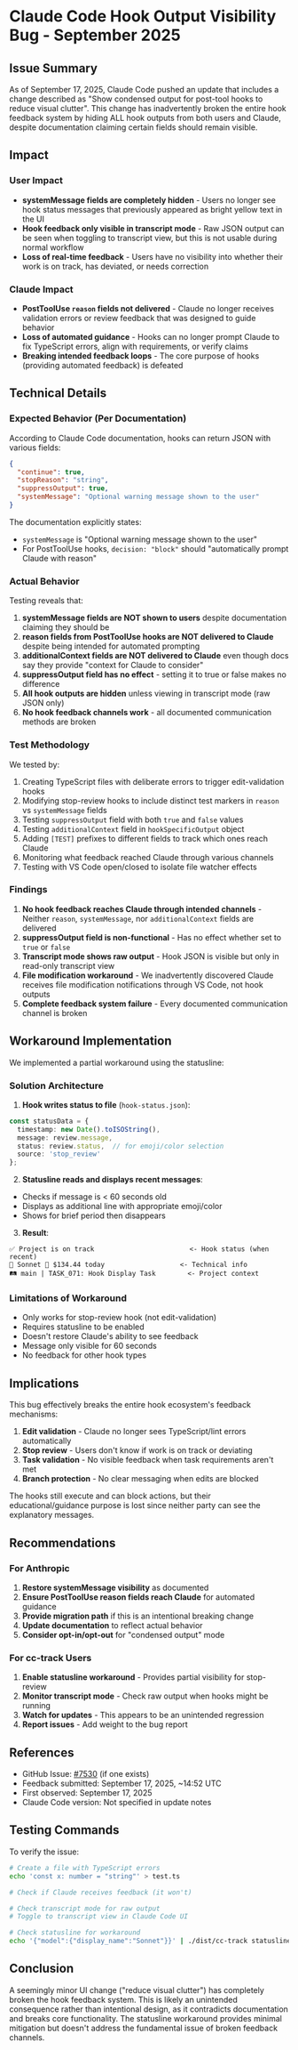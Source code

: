 # Claude Code Hook Output Visibility Bug - September 2025

## Issue Summary

As of September 17, 2025, Claude Code pushed an update that includes a change described as "Show condensed output for post-tool hooks to reduce visual clutter". This change has inadvertently broken the entire hook feedback system by hiding ALL hook outputs from both users and Claude, despite documentation claiming certain fields should remain visible.

## Impact

### User Impact
- **systemMessage fields are completely hidden** - Users no longer see hook status messages that previously appeared as bright yellow text in the UI
- **Hook feedback only visible in transcript mode** - Raw JSON output can be seen when toggling to transcript view, but this is not usable during normal workflow
- **Loss of real-time feedback** - Users have no visibility into whether their work is on track, has deviated, or needs correction

### Claude Impact
- **PostToolUse `reason` fields not delivered** - Claude no longer receives validation errors or review feedback that was designed to guide behavior
- **Loss of automated guidance** - Hooks can no longer prompt Claude to fix TypeScript errors, align with requirements, or verify claims
- **Breaking intended feedback loops** - The core purpose of hooks (providing automated feedback) is defeated

## Technical Details

### Expected Behavior (Per Documentation)

According to Claude Code documentation, hooks can return JSON with various fields:

```json
{
  "continue": true,
  "stopReason": "string",
  "suppressOutput": true,
  "systemMessage": "Optional warning message shown to the user"
}
```

The documentation explicitly states:
- `systemMessage` is "Optional warning message shown to the user"
- For PostToolUse hooks, `decision: "block"` should "automatically prompt Claude with reason"

### Actual Behavior

Testing reveals that:
1. **systemMessage fields are NOT shown to users** despite documentation claiming they should be
2. **reason fields from PostToolUse hooks are NOT delivered to Claude** despite being intended for automated prompting
3. **additionalContext fields are NOT delivered to Claude** even though docs say they provide "context for Claude to consider"
4. **suppressOutput field has no effect** - setting it to true or false makes no difference
5. **All hook outputs are hidden** unless viewing in transcript mode (raw JSON only)
6. **No hook feedback channels work** - all documented communication methods are broken

### Test Methodology

We tested by:
1. Creating TypeScript files with deliberate errors to trigger edit-validation hooks
2. Modifying stop-review hooks to include distinct test markers in `reason` vs `systemMessage` fields
3. Testing `suppressOutput` field with both `true` and `false` values
4. Testing `additionalContext` field in `hookSpecificOutput` object
5. Adding `[TEST]` prefixes to different fields to track which ones reach Claude
6. Monitoring what feedback reached Claude through various channels
7. Testing with VS Code open/closed to isolate file watcher effects

### Findings

1. **No hook feedback reaches Claude through intended channels** - Neither `reason`, `systemMessage`, nor `additionalContext` fields are delivered
2. **suppressOutput field is non-functional** - Has no effect whether set to `true` or `false`
3. **Transcript mode shows raw output** - Hook JSON is visible but only in read-only transcript view
4. **File modification workaround** - We inadvertently discovered Claude receives file modification notifications through VS Code, not hook outputs
5. **Complete feedback system failure** - Every documented communication channel is broken

## Workaround Implementation

We implemented a partial workaround using the statusline:

### Solution Architecture

1. **Hook writes status to file** (`hook-status.json`):
```typescript
const statusData = {
  timestamp: new Date().toISOString(),
  message: review.message,
  status: review.status,  // for emoji/color selection
  source: 'stop_review'
};
```

2. **Statusline reads and displays recent messages**:
- Checks if message is < 60 seconds old
- Displays as additional line with appropriate emoji/color
- Shows for brief period then disappears

3. **Result**:
```
✅ Project is on track                        <- Hook status (when recent)
🚅 Sonnet 💸 $134.44 today                   <- Technical info
🛤️ main | TASK_071: Hook Display Task        <- Project context
```

### Limitations of Workaround

- Only works for stop-review hook (not edit-validation)
- Requires statusline to be enabled
- Doesn't restore Claude's ability to see feedback
- Message only visible for 60 seconds
- No feedback for other hook types

## Implications

This bug effectively breaks the entire hook ecosystem's feedback mechanisms:

1. **Edit validation** - Claude no longer sees TypeScript/lint errors automatically
2. **Stop review** - Users don't know if work is on track or deviating
3. **Task validation** - No visible feedback when task requirements aren't met
4. **Branch protection** - No clear messaging when edits are blocked

The hooks still execute and can block actions, but their educational/guidance purpose is lost since neither party can see the explanatory messages.

## Recommendations

### For Anthropic

1. **Restore systemMessage visibility** as documented
2. **Ensure PostToolUse reason fields reach Claude** for automated guidance
3. **Provide migration path** if this is an intentional breaking change
4. **Update documentation** to reflect actual behavior
5. **Consider opt-in/opt-out** for "condensed output" mode

### For cc-track Users

1. **Enable statusline workaround** - Provides partial visibility for stop-review
2. **Monitor transcript mode** - Check raw output when hooks might be running
3. **Watch for updates** - This appears to be an unintended regression
4. **Report issues** - Add weight to the bug report

## References

- GitHub Issue: [#7530](https://github.com/anthropics/claude-code/issues/7530) (if one exists)
- Feedback submitted: September 17, 2025, ~14:52 UTC
- First observed: September 17, 2025
- Claude Code version: Not specified in update notes

## Testing Commands

To verify the issue:

```bash
# Create a file with TypeScript errors
echo 'const x: number = "string"' > test.ts

# Check if Claude receives feedback (it won't)

# Check transcript mode for raw output
# Toggle to transcript view in Claude Code UI

# Check statusline for workaround
echo '{"model":{"display_name":"Sonnet"}}' | ./dist/cc-track statusline
```

## Conclusion

A seemingly minor UI change ("reduce visual clutter") has completely broken the hook feedback system. This is likely an unintended consequence rather than intentional design, as it contradicts documentation and breaks core functionality. The statusline workaround provides minimal mitigation but doesn't address the fundamental issue of broken feedback channels.